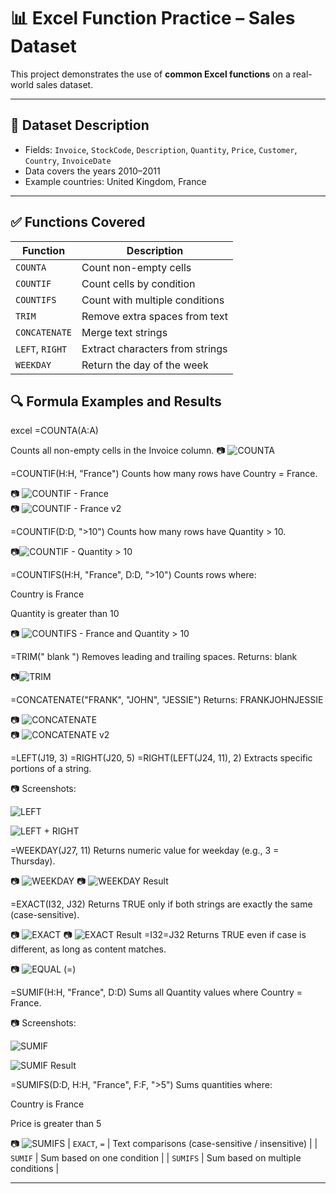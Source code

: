 # 📊 Excel Function Practice – Sales Dataset

This project demonstrates the use of **common Excel functions** on a real-world sales dataset.

---

## 📁 Dataset Description

- Fields: `Invoice`, `StockCode`, `Description`, `Quantity`, `Price`, `Customer`, `Country`, `InvoiceDate`
- Data covers the years 2010–2011
- Example countries: United Kingdom, France

---

## ✅ Functions Covered

| Function        | Description |
|-----------------|-------------|
| `COUNTA`        | Count non-empty cells |
| `COUNTIF`       | Count cells by condition |
| `COUNTIFS`      | Count with multiple conditions |
| `TRIM`          | Remove extra spaces from text |
| `CONCATENATE`   | Merge text strings |
| `LEFT`, `RIGHT` | Extract characters from strings |
| `WEEKDAY`       | Return the day of the week |

## 🔍 Formula Examples and Results

excel
=COUNTA(A:A)

Counts all non-empty cells in the Invoice column.
📷 ![COUNTA](screenshots/counta.png)

=COUNTIF(H:H, "France") Counts how many rows have Country = France.

📷 ![COUNTIF - France](screenshots/countifFrance.png)  
📷 ![COUNTIF - France v2](screenshots/countifFrance2.png) 

=COUNTIF(D:D, ">10") Counts how many rows have Quantity > 10.

📷![COUNTIF - Quantity > 10](screenshots/countifGreaterThan10.png)  

=COUNTIFS(H:H, "France", D:D, ">10") Counts rows where:

Country is France

Quantity is greater than 10

📷 ![COUNTIFS - France and Quantity > 10](screenshots/countifsFranceandQuantities.png)  

=TRIM(" blank ") Removes leading and trailing spaces. Returns: blank

📷![TRIM](screenshots/trim.png) 

=CONCATENATE("FRANK", "JOHN", "JESSIE") Returns: FRANKJOHNJESSIE

📷 ![CONCATENATE](screenshots/concat.png)  
📷 ![CONCATENATE v2](screenshots/concat2.png)

=LEFT(J19, 3) =RIGHT(J20, 5) =RIGHT(LEFT(J24, 11), 2) Extracts specific portions of a string.

📷 Screenshots:

![LEFT](screenshots/LEFT.png)  

![LEFT + RIGHT](screenshots/left+right.png)  

=WEEKDAY(J27, 11) Returns numeric value for weekday (e.g., 3 = Thursday).

📷 ![WEEKDAY](screenshots/weekday.png)
📷 ![WEEKDAY Result](screenshots/weekdayresult.png)

=EXACT(I32, J32) Returns TRUE only if both strings are exactly the same (case-sensitive).

📷 ![EXACT](screenshots/excat.png) 
📷 ![EXACT Result](screenshots/excatResult.png) 
=I32=J32 Returns TRUE even if case is different, as long as content matches.

📷 ![EQUAL (=)](screenshots/equal.png) 

=SUMIF(H:H, "France", D:D) Sums all Quantity values where Country = France.

📷 Screenshots:

![SUMIF](screenshots/sumif.png)  

![SUMIF Result](screenshots/sumifResult.png)  

=SUMIFS(D:D, H:H, "France", F:F, ">5") Sums quantities where:

Country is France

Price is greater than 5

📷 ![SUMIFS](screenshots/sumifs.png)
| `EXACT`, `=`    | Text comparisons (case-sensitive / insensitive) |
| `SUMIF`         | Sum based on one condition |
| `SUMIFS`        | Sum based on multiple conditions |

---

